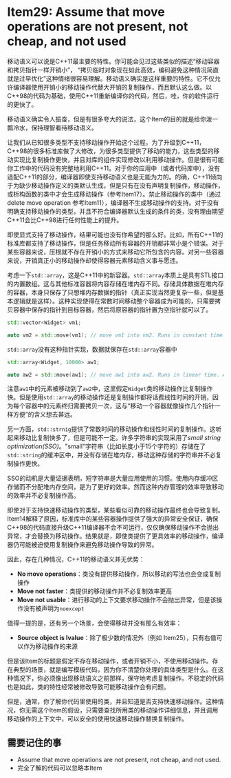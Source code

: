 # Item29: Assume that move operations are not present, not cheap, and not used

移动语义可以说是C++11最主要的特性。你可能会见过这些类似的描述“移动容器和拷贝指针一样开销小”， “拷贝临时对象现在如此高效，编码避免这种情况简直就是过早优化”这种情绪很容易理解。移动语义确实是这样重要的特性。它不仅允许编译器使用开销小的移动操作代替大开销的复制操作，而且默认这么做。以C++98的代码为基础，使用C++11重新编译你的代码，然后，哇，你的软件运行的更快了。

移动语义确实令人振奋，但是有很多夸大的说法，这个Item的目的就是给你泼一瓢冷水，保持理智看待移动语义。

让我们从已知很多类型不支持移动操作开始这个过程。为了升级到C++11，C++98的很多标准库做了大修改，为很多类型提供了移动的能力，这些类型的移动实现比复制操作更快，并且对库的组件实现修改以利用移动操作。但是很有可能你工作中的代码没有完整地利用C++11。对于你的应用中（或者代码库中），没有适配C++11的部分，编译器即使支持移动语义也是无能为力的。的确，C++11倾向于为缺少移动操作定义的类默认生成，但是只有在没有声明复制操作，移动操作，或析构函数的类中才会生成移动操作（参考Item17）。禁止移动操作的类中（通过delete move operation 参考Item11），编译器不生成移动操作的支持。对于没有明确支持移动操作的类型，并且不符合编译器默认生成的条件的类，没有理由期望C++11会比C++98进行任何性能上的提升。

即使显式支持了移动操作，结果可能也没有你希望的那么好。比如，所有C++11的标准库都支持了移动操作，但是任务移动所有容器的开销都非常小是个错误。对于某些容器来说，压根就不存在开销小的方式来移动它所包含的内容。对另一些容器来说，开销真正小的移动操作却使得容器元素移动含义事与愿违。

考虑一下`std::array`，这是C++11中的新容器。`std::array`本质上是具有STL接口的内置数组。这与其他标准容器将内容存储在堆内存不同。存储具体数据在堆内存的容器，本身只保存了只想堆内存数据的指针（真正实现当然更复杂一些，但是基本逻辑就是这样）。这种实现使得在常数时间移动整个容器成为可能的，只需要拷贝容器中保存的指针到目标容器，然后将原容器的指针置为空指针就可以了。

```cpp
std::vector<Widget> vm1;

auto vm2 = std::move(vm1); // move vm1 into vm2. Runs in constant time. Only ptrs in vm1 and vm2 are modified
```

`std::array`没有这种指针实现，数据就保存在`std::array`容器中

```cpp
std::array<Widget, 10000> aw1;

auto aw2 = std::move(aw1); // move aw1 into aw2. Runs in linear time. All elements in aw1 are moved into aw2.
```

注意`aw1`中的元素被移动到了`aw2`中，这里假定`Widget`类的移动操作比复制操作快。但是使用`std::array`的移动操作还是复制操作都将话费线性时间的开销，因为每个容器中的元素终归需要拷贝一次，这与“移动一个容器就像操作几个指针一样方便”的含义想去甚远。

另一方面，`std::strnig`提供了常数时间的移动操作和线性时间的复制操作。这听起来移动比复制快多了，但是可能不一定。许多字符串的实现采用了*small string optimization(SSO)*。"small"字符串（比如长度小于15个字符的）存储在了`std::string`的缓冲区中，并没有存储在堆内存，移动这种存储的字符串并不必复制操作更快。

SSO的动机是大量证据表明，短字符串是大量应用使用的习惯。使用内存缓冲区存储而不分配堆内存空间，是为了更好的效率。然而这种内存管理的效率导致移动的效率并不必复制操作高。

即使对于支持快速移动操作的类型，某些看似可靠的移动操作最终也会导致复制。Item14解释了原因，标准库中的某些容器操作提供了强大的异常安全保证，确保C++98的代码直接升级C++11编译器不会不可运行，仅仅确保移动操作不会抛出异常，才会替换为移动操作。结果就是，即使类提供了更具效率的移动操作，编译器仍可能被迫使用复制操作来避免移动操作导致的异常。

因此，存在几种情况，C++11的移动语义并无优势：

- **No move operations**：类没有提供移动操作，所以移动的写法也会变成复制操作
- **Move not faster**：类提供的移动操作并不必复制效率更高
- **Move not usable**：进行移动的上下文要求移动操作不会抛出异常，但是该操作没有被声明为`noexcept`

值得一提的是，还有另一个场景，会使得移动并没有那么有效率：

- **Source object is lvalue**：除了极少数的情况外（例如 Item25），只有右值可以作为移动操作的来源

但是该Item的标题是假定不存在移动操作，或者开销不小，不使用移动操作。存在典型的场景，就是编写模板代码，因为你不清楚你处理的具体类型是什么。在这种情况下，你必须像出现移动语义之前那样，保守地考虑复制操作。不稳定的代码也是如此，类的特性经常被修改导致可能移动操作会有问题。

但是，通常，你了解你代码里使用的类，并且知道是否支持快速移动操作。这种情况，你无需这个Item的假设，只需要查找所用类的移动操作详细信息，并且调用移动操作的上下文中，可以安全的使用快速移动操作替换复制操作。



## 需要记住的事

- Assume that move operations are not present, not cheap, and not used.
- 完全了解的代码可以忽略本Item
